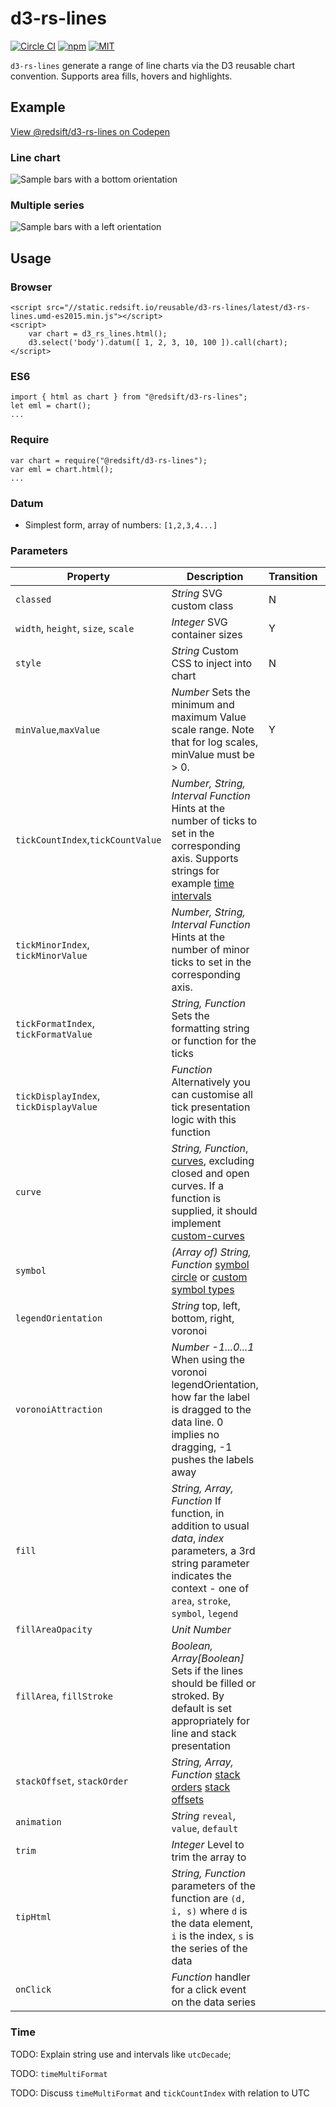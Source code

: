 # d3-rs-lines

[![Circle CI](https://img.shields.io/circleci/project/redsift/d3-rs-lines.svg?style=flat-square)](https://circleci.com/gh/redsift/d3-rs-lines)
[![npm](https://img.shields.io/npm/v/@redsift/d3-rs-lines.svg?style=flat-square)](https://www.npmjs.com/package/@redsift/d3-rs-lines)
[![MIT](https://img.shields.io/badge/license-MIT-blue.svg?style=flat-square)](https://raw.githubusercontent.com/redsift/d3-rs-lines/master/LICENSE)

`d3-rs-lines` generate a range of line charts via the D3 reusable chart convention. Supports area fills, hovers and highlights.

## Example

[View @redsift/d3-rs-lines on Codepen](http://codepen.io/collection/DgkEpa/)

### Line chart

![Sample bars with a bottom orientation](https://bricks.redsift.io/reusable/d3-rs-lines.svg?_datum=[1,200,3100,1000]&orientation=bottom)

### Multiple series

![Sample bars with a left orientation](https://bricks.redsift.io/reusable/d3-rs-lines.svg?_datum=[[1,2,4],[0,1]])

## Usage

### Browser

    <script src="//static.redsift.io/reusable/d3-rs-lines/latest/d3-rs-lines.umd-es2015.min.js"></script>
    <script>
        var chart = d3_rs_lines.html();
        d3.select('body').datum([ 1, 2, 3, 10, 100 ]).call(chart);
    </script>

### ES6

    import { html as chart } from "@redsift/d3-rs-lines";
    let eml = chart();
    ...

### Require

    var chart = require("@redsift/d3-rs-lines");
    var eml = chart.html();
    ...

### Datum

- Simplest form, array of numbers: `[1,2,3,4...]`

### Parameters

Property|Description|Transition|Preview
----|-----------|----------|-------
`classed`|*String* SVG custom class|N
`width`, `height`, `size`, `scale`|*Integer* SVG container sizes|Y|[Pen](...)
`style`|*String* Custom CSS to inject into chart|N
`minValue`,`maxValue`|*Number* Sets the minimum and maximum Value scale range. Note that for log scales, minValue must be > 0.|Y
`tickCountIndex`,`tickCountValue`|*Number, String, Interval Function* Hints at the number of ticks to set in the corresponding axis. Supports strings for example [time intervals](https://github.com/d3/d3-time#intervals)
`tickMinorIndex`, `tickMinorValue`|*Number, String, Interval Function* Hints at the number of minor ticks to set in the corresponding axis.
`tickFormatIndex`, `tickFormatValue`|*String, Function* Sets the formatting string or function for the ticks
`tickDisplayIndex`, `tickDisplayValue`|*Function* Alternatively you can customise all tick presentation logic with this function
`curve`|*String, Function*, [curves](https://github.com/d3/d3-shape#curves), excluding closed and open curves. If a function is supplied, it should implement [custom-curves](https://github.com/d3/d3-shape#custom-curves)
`symbol`|*(Array of) String, Function* [symbol circle](https://github.com/d3/d3-shape#symbolCircle) or [custom symbol types](https://github.com/d3/d3-shape#custom-symbol-types)
`legendOrientation`|*String* top, left, bottom, right, voronoi
`voronoiAttraction`|*Number -1...0...1* When using the voronoi legendOrientation, how far the label is dragged to the data line. 0 implies no dragging, -1 pushes the labels away
`fill`|*String, Array, Function* If function, in addition to usual *data*, *index* parameters, a 3rd string parameter indicates the context - one of `area`, `stroke`, `symbol`, `legend`   
`fillAreaOpacity`|*Unit Number* 
`fillArea`, `fillStroke`|*Boolean, Array[Boolean]* Sets if the lines should be filled or stroked. By default is set appropriately for line and stack presentation
`stackOffset`, `stackOrder`|*String, Array, Function* [stack orders](https://github.com/d3/d3-shape#stack-orders) [stack offsets](https://github.com/d3/d3-shape#stack-offsets)
`animation`|*String* `reveal`, `value`, `default`
`trim`|*Integer* Level to trim the array to
`tipHtml`|*String, Function* parameters of the function are `(d, i, s)` where `d` is the data element, `i` is the index, `s` is the series of the data
`onClick`|*Function* handler for a click event on the data series

### Time

TODO: Explain string use and intervals like `utcDecade`;

TODO: `timeMultiFormat`

TODO: Discuss `timeMultiFormat` and `tickCountIndex` with relation to UTC
